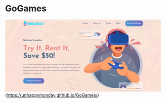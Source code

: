 # GoGames

![Image](https://github.com/unhappymonday/GoGames/blob/main/img_link.png)(https://unhappymonday.github.io/GoGames/)
